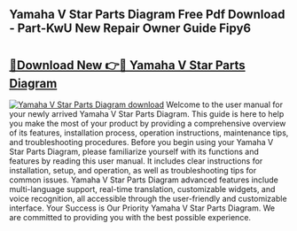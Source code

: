 ## Yamaha V Star Parts Diagram Free Pdf Download - Part-KwU New Repair Owner Guide Fipy6

# <h2><a href="http://dftd2k.blite.top/?on=Yamaha+V+Star+Parts+Diagram">🔗Download New 👉🔴 Yamaha V Star Parts Diagram</a></h2>

[![Yamaha V Star Parts Diagram download](https://i.imgur.com/lujVjoI.png)](http://dftd2k.blite.top/?on=Yamaha+V+Star+Parts+Diagram)
Welcome to the user manual for your newly arrived Yamaha V Star Parts Diagram. This guide is here to help you make the most of your product by providing a comprehensive overview of its features, installation process, operation instructions, maintenance tips, and troubleshooting procedures. Before you begin using your Yamaha V Star Parts Diagram, please familiarize yourself with its functions and features by reading this user manual. It includes clear instructions for installation, setup, and operation, as well as troubleshooting tips for common issues. Yamaha V Star Parts Diagram advanced features include multi-language support, real-time translation, customizable widgets, and voice recognition, all accessible through the user-friendly and customizable interface. Your Success is Our Priority Yamaha V Star Parts Diagram. We are committed to providing you with the best possible experience.
